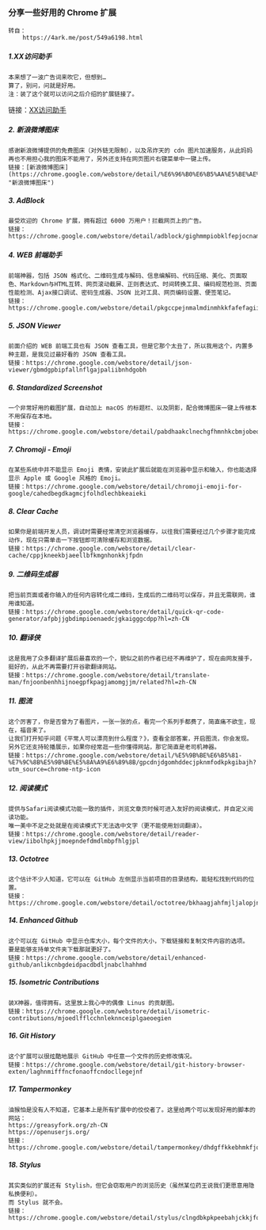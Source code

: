 ### 分享一些好用的 Chrome 扩展
    转自：
        https://4ark.me/post/549a6198.html


##### 1.XX访问助手
    本来想了一波广告词来吹它，但想到…
    算了，别问，问就是好用。
    注：装了这个就可以访问之后介绍的扩展链接了。
链接：[XX访问助手](http://www.ggfwzs.com/)

##### 2. 新浪微博图床
    感谢新浪微博提供的免费图床（对外链无限制），以及吊炸天的 cdn 图片加速服务，从此妈妈再也不用担心我的图床不能用了，另外还支持在网页图片右键菜单中一键上传。
    链接：[新浪微博图床](https://chrome.google.com/webstore/detail/%E6%96%B0%E6%B5%AA%E5%BE%AE%E5%8D%9A%E5%9B%BE%E5%BA%8A/fdfdnfpdplfbbnemmmoklbfjbhecpnhf "新浪微博图床")

##### 3. AdBlock
    最受欢迎的 Chrome 扩展，拥有超过 6000 万用户！拦截网页上的广告。
    链接：https://chrome.google.com/webstore/detail/adblock/gighmmpiobklfepjocnamgkkbiglidom

##### 4. WEB 前端助手
    前端神器，包括 JSON 格式化、二维码生成与解码、信息编解码、代码压缩、美化、页面取色、Markdown与HTML互转、网页滚动截屏、正则表达式、时间转换工具、编码规范检测、页面性能检测、Ajax接口调试、密码生成器、JSON 比对工具、网页编码设置、便签笔记。
    链接：https://chrome.google.com/webstore/detail/pkgccpejnmalmdinmhkkfafefagiiiad

##### 5. JSON Viewer
    前面介绍的 WEB 前端工具也有 JSON 查看工具，但是它那个太丑了，所以我用这个，内置多种主题，是我见过最好看的 JSON 查看工具。
    链接：https://chrome.google.com/webstore/detail/json-viewer/gbmdgpbipfallnflgajpaliibnhdgobh

##### 6. Standardized Screenshot
    一个非常好用的截图扩展，自动加上 macOS 的标题栏、以及阴影，配合微博图床一键上传根本不用保存在本地。
    链接：https://chrome.google.com/webstore/detail/pabdhaakclnechgfhmnhkcbmjobeoope

##### 7. Chromoji - Emoji
    在某些系统中并不能显示 Emoji 表情，安装此扩展后就能在浏览器中显示和输入，你也能选择显示 Apple 或 Google 风格的 Emoji。
    链接：https://chrome.google.com/webstore/detail/chromoji-emoji-for-google/cahedbegdkagmcjfolhdlechbkeaieki

##### 8. Clear Cache
    如果你是前端开发人员，调试时需要经常清空浏览器缓存，以往我们需要经过几个步骤才能完成动作，现在只需单击一下按钮即可清除缓存和浏览数据。
    链接：https://chrome.google.com/webstore/detail/clear-cache/cppjkneekbjaeellbfkmgnhonkkjfpdn

##### 9. 二维码生成器
    把当前页面或者你输入的任何内容转化成二维码，生成后的二维码可以保存，并且无需联网，谁用谁知道。
    链接：https://chrome.google.com/webstore/detail/quick-qr-code-generator/afpbjjgbdimpioenaedcjgkaigggcdpp?hl=zh-CN

##### 10. 翻译侠
    这是我用了众多翻译扩展后最喜欢的一个，貌似之前的作者已经不再维护了，现在由网友接手，挺好的，从此不再需要打开谷歌翻译网站。
    链接：https://chrome.google.com/webstore/detail/translate-man/fnjoonbenhhijnoegpfkpagjamomgjjm/related?hl=zh-CN

##### 11. 图流
    这个厉害了，你是否曾为了看图片，一张一张的点，看完一个系列手都费了，简直痛不欲生，现在，福音来了。
    让我们打开知乎问题《平常人可以漂亮到什么程度？》，查看全部答案，开启图流，你会发现。
    另外它还支持轮播展示，如果你经常逛一些你懂得网站，那它简直是老司机神器。
    链接：https://chrome.google.com/webstore/detail/%E5%9B%BE%E6%B5%81-%E7%9C%8B%E5%9B%BE%E5%8A%A9%E6%89%8B/gpcdnjdgomhddecjpknmfodkpkgibajh?utm_source=chrome-ntp-icon

##### 12. 阅读模式
    提供与Safari阅读模式功能一致的插件，浏览文章页时候可进入友好的阅读模式，并自定义阅读功能。
    唯一美中不足之处就是在阅读模式下无法选中文字（更不能使用划词翻译）。
    链接：https://chrome.google.com/webstore/detail/reader-view/iibolhpkjjmoepndefdmdlmbpfhlgjpl

##### 13. Octotree
    这个估计不少人知道，它可以在 GitHub 左侧显示当前项目的目录结构，能轻松找到代码的位置。
    链接：https://chrome.google.com/webstore/detail/octotree/bkhaagjahfmjljalopjnoealnfndnagc

##### 14. Enhanced Github
    这个可以在 GitHub 中显示仓库大小，每个文件的大小，下载链接和复制文件内容的选项。
    要是能够支持单文件夹下载那就更好了。
    链接：https://chrome.google.com/webstore/detail/enhanced-github/anlikcnbgdeidpacdbdljnabclhahhmd

##### 15. Isometric Contributions
    装X神器，值得拥有。这里放上我心中的偶像 Linus 的贡献图。
    链接：https://chrome.google.com/webstore/detail/isometric-contributions/mjoedlfflcchnleknnceiplgaeoegien

##### 16. Git History
    这个扩展可以很炫酷地展示 GitHub 中任意一个文件的历史修改情况。
    链接：https://chrome.google.com/webstore/detail/git-history-browser-exten/laghnmifffncfonaoffcndocllegejnf

##### 17. Tampermonkey
    油猴怕是没有人不知道，它基本上是所有扩展中的佼佼者了。这里给两个可以发现好用的脚本的网站：
    https://greasyfork.org/zh-CN
    https://openuserjs.org/
    链接：https://chrome.google.com/webstore/detail/tampermonkey/dhdgffkkebhmkfjojejmpbldmpobfkfo

##### 18. Stylus
    其实类似的扩展还有 Stylish，但它会窃取用户的浏览历史（虽然某位药王说我们更愿意用隐私换便利）。
    而 Stylus 就不会。
    链接：https://chrome.google.com/webstore/detail/stylus/clngdbkpkpeebahjckkjfobafhncgmne



~~~完~~~



